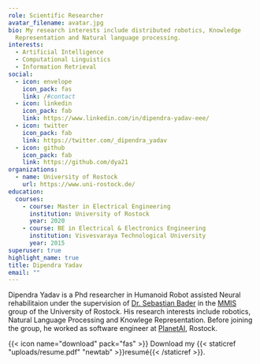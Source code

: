 ```yaml
---
role: Scientific Researcher
avatar_filename: avatar.jpg
bio: My research interests include distributed robotics, Knowledge
  Representation and Natural language processing.
interests:
  - Artificial Intelligence
  - Computational Linguistics
  - Information Retrieval
social:
  - icon: envelope
    icon_pack: fas
    link: /#contact
  - icon: linkedin
    icon_pack: fab
    link: https://www.linkedin.com/in/dipendra-yadav-eee/
  - icon: twitter
    icon_pack: fab
    link: https://twitter.com/_dipendra_yadav
  - icon: github
    icon_pack: fab
    link: https://github.com/dya21
organizations:
  - name: University of Rostock
    url: https://www.uni-rostock.de/
education:
  courses:
    - course: Master in Electrical Engineering
      institution: University of Rostock
      year: 2020
    - course: BE in Electrical & Electronics Engineering
      institution: Visvesvaraya Technological University
      year: 2015
superuser: true
highlight_name: true
title: Dipendra Yadav
email: ""
---
```

Dipendra Yadav is a Phd researcher in Humanoid Robot assisted Neural rehabilitaion under the supervision of [Dr. Sebastian Bader](https://scholar.google.com/citations?user=taD-Av8AAAAJ&hl=en) in the [MMIS](https://www.mmis.informatik.uni-rostock.de/) group of the University of Rostock. His research interests include robotics, Natural Language Processing and Knowlege Representation. Before joining the group, he worked as software engineer at [PlanetAI](https://planet-ai.de/), Rostock.

{{< icon name="download" pack="fas" >}} Download my {{< staticref "uploads/resume.pdf" "newtab" >}}resumé{{< /staticref >}}.